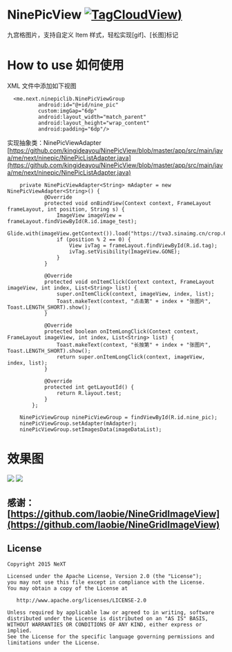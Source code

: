 # NinePicView [![TagCloudView](https://img.shields.io/badge/NeXT___-NinePicView-brightgreen.svg?style=flat))](https://kingideayou.github.io)

九宫格图片，支持自定义 Item 样式，轻松实现[gif]、[长图]标记

# How to use 如何使用

XML 文件中添加如下视图

      <me.next.ninepiclib.NinePicViewGroup
              android:id="@+id/nine_pic"
              custom:imgGap="6dp"
              android:layout_width="match_parent"
              android:layout_height="wrap_content"
              android:padding="6dp"/>

实现抽象类：NinePicViewAdapter [https://github.com/kingideayou/NinePicView/blob/master/app/src/main/java/me/next/ninepic/NinePicListAdapter.java](https://github.com/kingideayou/NinePicView/blob/master/app/src/main/java/me/next/ninepic/NinePicListAdapter.java)

        private NinePicViewAdapter<String> mAdapter = new NinePicViewAdapter<String>() {
                @Override
                protected void onBindView(Context context, FrameLayout frameLayout, int position, String s) {
                    ImageView imageView = frameLayout.findViewById(R.id.image_test);
                    Glide.with(imageView.getContext()).load("https://tva3.sinaimg.cn/crop.6.0.753.753.180/6db4aff6jw8et9dnyhy7oj20lc0lcabg.jpg").into(imageView);
                    if (position % 2 == 0) {
                        View ivTag = frameLayout.findViewById(R.id.tag);
                        ivTag.setVisibility(ImageView.GONE);
                    }
                }

                @Override
                protected void onItemClick(Context context, FrameLayout imageView, int index, List<String> list) {
                    super.onItemClick(context, imageView, index, list);
                    Toast.makeText(context, "点击第" + index + "张图片", Toast.LENGTH_SHORT).show();
                }

                @Override
                protected boolean onItemLongClick(Context context, FrameLayout imageView, int index, List<String> list) {
                    Toast.makeText(context, "长按第" + index + "张图片", Toast.LENGTH_SHORT).show();
                    return super.onItemLongClick(context, imageView, index, list);
                }

                @Override
                protected int getLayoutId() {
                    return R.layout.test;
                }
            };

        NinePicViewGroup ninePicViewGroup = findViewById(R.id.nine_pic);
        ninePicViewGroup.setAdapter(mAdapter);
        ninePicViewGroup.setImagesData(imageDataList);


# 效果图

![](http://ww1.sinaimg.cn/mw690/6db4aff6gy1fkec9qrwfhj20u01hcalz.jpg)
![](http://ww1.sinaimg.cn/mw690/6db4aff6gy1fkeca8qztsj21mc0rcgry.jpg)

## 感谢：[https://github.com/laobie/NineGridImageView](https://github.com/laobie/NineGridImageView)

## License

    Copyright 2015 NeXT

    Licensed under the Apache License, Version 2.0 (the "License");
    you may not use this file except in compliance with the License.
    You may obtain a copy of the License at

       http://www.apache.org/licenses/LICENSE-2.0

    Unless required by applicable law or agreed to in writing, software
    distributed under the License is distributed on an "AS IS" BASIS,
    WITHOUT WARRANTIES OR CONDITIONS OF ANY KIND, either express or implied.
    See the License for the specific language governing permissions and
    limitations under the License.


